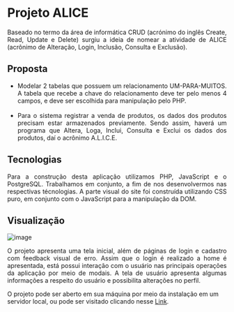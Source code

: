 # Projeto ALICE

<p style=" text-align: justify;">
Baseado no termo da área de informática CRUD (acrónimo do inglês Create, Read, Update e
Delete) surgiu a ideia de nomear a atividade de ALICE (acrônimo de Alteração, Login, Inclusão,
Consulta e Exclusão).
</p>

## Proposta 

<ul style=" text-align: justify;">
    <li>
        Modelar 2 tabelas que possuem um relacionamento UM-PARA-MUITOS. A tabela que recebe a chave do relacionamento deve ter pelo menos 4 campos, e deve ser escolhida para manipulação pelo PHP.
    </li>
    <br>
    <li>
        Para o sistema registrar a venda de produtos, os dados dos produtos precisam estar armazenados previamente. Sendo assim, haverá um programa que Altera, Loga, Inclui, Consulta e Exclui os dados dos produtos, daí o acrônimo A.L.I.C.E.
    </li>
</ul>

## Tecnologias 

<p style=" text-align: justify;">
Para a construção desta aplicação utilizamos PHP, JavaScript e o PostgreSQL. Trabalhamos em conjunto, a fim de nos desenvolvermos nas respectivas técnologias. A parte visual do site foi construída utilizando CSS puro, em conjunto com o JavaScript para a manipulação da DOM.
</p>

## Visualização 

![image](https://user-images.githubusercontent.com/69210720/123141339-a9f63080-d42e-11eb-9eea-4e1524f3e29c.png)

<p style=" text-align: justify;">
O projeto apresenta uma tela inicial, além de páginas de login e cadastro com feedback visual de erro. Assim que o login é realizado a home é apresentada, está possui interação com o usuário nas principais operações da aplicação por meio de modais. A tela de usuário apresenta algumas informações a respeito do usuário e possibilita alterações no perfil. 
</p>

<p>
O projeto pode ser aberto em sua máquina por meio da instalação em um servidor local, ou pode ser visitado clicando nesse <a href="http://200.145.153.175/felipeestevanatto/trab2bimPHP/ALICE/">Link</a>.
</p>
